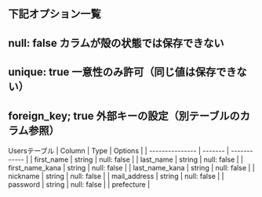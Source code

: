 ## 下記オプション一覧
## null: false カラムが殻の状態では保存できない
## unique: true 一意性のみ許可（同じ値は保存できない）
## foreign_key; true 外部キーの設定（別テーブルのカラム参照） 

Usersテーブル
| Column          | Type    | Options      |
| --------------- | ------- | ------------ |
| first_name      | string  | null: false  |
| last_name       | string  | null: false  |
| first_name_kana | string  | null: false  |
| last_name_kana  | string  | null: false  |
| nickname        | string  | null: false  |
| mail_address    | string  | null: false  |
| password        | string  | null: false  |
| prefecture | 